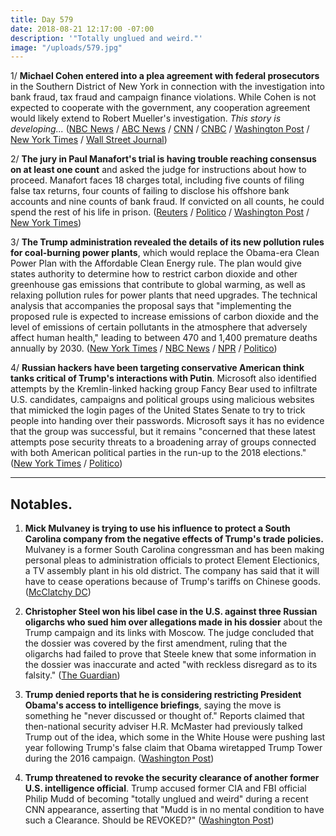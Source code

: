 ```yaml
---
title: Day 579
date: 2018-08-21 12:17:00 -07:00
description: '"Totally unglued and weird."'
image: "/uploads/579.jpg"
---
```


1/ **Michael Cohen entered into a plea agreement with federal prosecutors** in the Southern District of New York in connection with the investigation into bank fraud, tax fraud and campaign finance violations. While Cohen is not expected to cooperate with the government, any cooperation agreement would likely extend to Robert Mueller's investigation. *This story is developing...* ([NBC News](https://www.nbcnews.com/news/crime-courts/ex-trump-lawyer-michael-cohen-discussing-plea-deal-prosecutors-n902571) / [ABC News](https://abcnews.go.com/Politics/michael-cohen-president-trumps-longtime-personal-attorney-reaches/story?id=57310974) / [CNN](https://www.cnn.com/2018/08/21/politics/michael-cohen-plea-deal-talks/index.html) / [CNBC](https://www.cnbc.com/2018/08/21/former-trump-lawyer-michael-cohen-exploring-possible-plea-deal.html) / [Washington Post](https://www.washingtonpost.com/world/national-security/trumps-longtime-lawyer-michael-cohen-is-in-plea-discussions-with-federal-prosecutors-according-to-a-person-familiar-with-the-matter/2018/08/21/5fbd7f34-8510-11e8-8553-a3ce89036c78_story.html) / [New York Times](https://www.nytimes.com/2018/08/21/nyregion/michael-cohen-plea-deal-trump.html) / [Wall Street Journal](https://www.wsj.com/articles/michael-cohen-to-plead-guilty-to-criminal-charges-1534875978))

2/ **The jury in Paul Manafort's trial is having trouble reaching consensus on at least one count** and asked the judge for instructions about how to proceed. Manafort faces 18 charges total, including five counts of filing false tax returns, four counts of failing to disclose his offshore bank accounts and nine counts of bank fraud. If convicted on all counts, he could spend the rest of his life in prison. ([Reuters](https://www.reuters.com/article/us-trump-russia-manafort/judge-encourages-manafort-jury-to-reach-unanimous-consensus-idUSKCN1L60WU) / [Politico](https://www.politico.com/story/2018/08/21/paul-manafort-verdict-updates-790591) / [Washington Post](https://www.washingtonpost.com/world/national-security/manafort-jury-suggests-it-cannot-come-to-a-consensus-on-a-single-count/2018/08/21/a2478ac0-a559-11e8-a656-943eefab5daf_story.html) / [New York Times](https://www.nytimes.com/2018/08/21/us/politics/paul-manafort-trial.html))

3/ **The Trump administration revealed the details of its new pollution rules for coal-burning power plants**, which would replace the Obama-era Clean Power Plan with the Affordable Clean Energy rule. The plan would give states authority to determine how to restrict carbon dioxide and other greenhouse gas emissions that contribute to global warming, as well as relaxing pollution rules for power plants that need upgrades. The technical analysis that accompanies the proposal says that "implementing the proposed rule is expected to increase emissions of carbon dioxide and the level of emissions of certain pollutants in the atmosphere that adversely affect human health," leading to between 470 and 1,400 premature deaths annually by 2030. ([New York Times](https://www.nytimes.com/2018/08/21/climate/epa-coal-pollution-deaths.html) / [NBC News](https://www.nbcnews.com/politics/white-house/trump-plan-rolls-back-obama-s-coal-emission-standards-n902481) / [NPR](https://www.npr.org/2018/08/21/639396683/trump-moves-to-let-states-regulate-coal-plant-emissions) / [Politico](https://www.politico.com/story/2018/08/21/trump-issues-rollback-of-obamas-biggest-climate-rule-790226))

4/ **Russian hackers have been targeting conservative American think tanks critical of Trump's interactions with Putin**. Microsoft also identified attempts by the Kremlin-linked hacking group Fancy Bear used to infiltrate U.S. candidates, campaigns and political groups using malicious websites that mimicked the login pages of the United States Senate to try to trick people into handing over their passwords. Microsoft says it has no evidence that the group was successful, but it remains "concerned that these latest attempts pose security threats to a broadening array of groups connected with both American political parties in the run-up to the 2018 elections." ([New York Times](https://www.nytimes.com/2018/08/21/us/politics/russia-cyber-hack.html) / [Politico](https://www.politico.com/story/2018/08/21/russia-cyberattacks-microsoft-fancy-bear-790211))

---

## Notables.

1. **Mick Mulvaney is trying to use his influence to protect a South Carolina company from the negative effects of Trump's trade policies.** Mulvaney is a former South Carolina congressman and has been making personal pleas to administration officials to protect Element Electionics, a TV assembly plant in his old district. The company has said that it will have to cease operations because of Trump's tariffs on Chinese goods. ([McClatchy DC](https://www.mcclatchydc.com/news/politics-government/article217018380.html))

2. **Christopher Steel won his libel case in the U.S. against three Russian oligarchs who sued him over allegations made in his dossier** about the Trump campaign and its links with Moscow. The judge concluded that the dossier was covered by the first amendment, ruling that the oligarchs had failed to prove that Steele knew that some information in the dossier was inaccurate and acted "with reckless disregard as to its falsity." ([The Guardian](https://www.theguardian.com/us-news/2018/aug/21/author-of-trump-russia-dossier-wins-libel-case-in-us-court-christopher-steele))

3. **Trump denied reports that he is considering restricting President Obama's access to intelligence briefings**, saying the move is something he "never discussed or thought of." Reports claimed that then-national security adviser H.R. McMaster had previously talked Trump out of the idea, which some in the White House were pushing last year following Trump's false claim that Obama wiretapped Trump Tower during the 2016 campaign. ([Washington Post](https://www.washingtonpost.com/politics/trump-denies-report-that-he-considered-restricting-obamas-intelligence-briefings/2018/08/21/1b0fe466-a532-11e8-8fac-12e98c13528d_story.html?utm_term=.8ffa5ece14b9))

4. **Trump threatened to revoke the security clearance of another former U.S. intelligence official**. Trump accused former CIA and FBI official Philip Mudd of becoming "totally unglued and weird" during a recent CNN appearance, asserting that "Mudd is in no mental condition to have such a Clearance. Should be REVOKED?" ([Washington Post](https://www.washingtonpost.com/politics/trump-threatens-clearance-of-former-official-after-seeing-him-in-heated-tv-debate/2018/08/21/3917e034-a529-11e8-8fac-12e98c13528d_story.html))